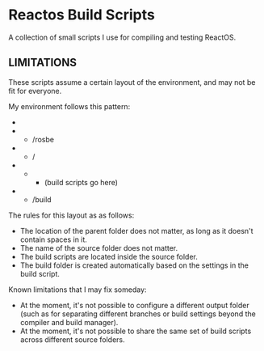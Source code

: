 Reactos Build Scripts
=====================

A collection of small scripts I use for compiling and testing ReactOS.

LIMITATIONS
-----------

These scripts assume a certain layout of the environment, and may not be fit for everyone.

My environment follows this pattern:
* <reactos folder>
* * /rosbe
* * /<source folder>
* * * (build scripts go here)
* * /build

The rules for this layout as as follows:
* The location of the parent folder does not matter, as long as it doesn't contain spaces in it.
* The name of the source folder does not matter.
* The build scripts are located inside the source folder.
* The build folder is created automatically based on the settings in the build script.

Known limitations that I may fix someday:
* At the moment, it's not possible to configure a different output folder (such as for separating different branches or build settings beyond the compiler and build manager).
* At the moment, it's not possible to share the same set of build scripts across different source folders.
